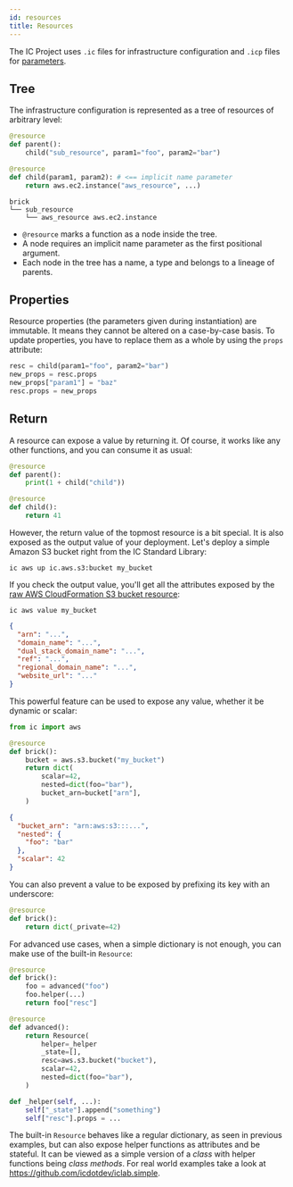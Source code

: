 ```yaml
---
id: resources
title: Resources
---
```


The IC Project uses `.ic` files for infrastructure configuration and
`.icp` files for [parameters](api-parameters.md#paramsicp).

## Tree

The infrastructure configuration is represented as a tree of resources
of arbitrary level:

```python
@resource
def parent():
    child("sub_resource", param1="foo", param2="bar")

@resource
def child(param1, param2): # <== implicit name parameter
    return aws.ec2.instance("aws_resource", ...)
```

```shell
brick
└── sub_resource
    └── aws_resource aws.ec2.instance
```

- `@resource` marks a function as a node inside the tree.
- A node requires an implicit name parameter as the first positional argument.
- Each node in the tree has a name, a type and belongs to a lineage of parents.

## Properties

Resource properties (the parameters given during instantiation) are
immutable. It means they cannot be altered on a case-by-case basis. To
update properties, you have to replace them as a whole by using the
`props` attribute:

```python
resc = child(param1="foo", param2="bar")
new_props = resc.props
new_props["param1"] = "baz"
resc.props = new_props
```

## Return

A resource can expose a value by returning it. Of course, it works like
any other functions, and you can consume it as usual:

```python
@resource
def parent():
    print(1 + child("child"))

@resource
def child():
    return 41
```

However, the return value of the topmost resource is a bit special. It
is also exposed as the output value of your deployment. Let's deploy a
simple Amazon S3 bucket right from the IC Standard Library:

```shell
ic aws up ic.aws.s3:bucket my_bucket
```

If you check the output value, you'll get all the attributes exposed by
the [raw AWS CloudFormation S3 bucket resource][cfn-s3]:

```shell
ic aws value my_bucket
```

```json
{
  "arn": "...",
  "domain_name": "...",
  "dual_stack_domain_name": "...",
  "ref": "...",
  "regional_domain_name": "...",
  "website_url": "..."
}
```

This powerful feature can be used to expose any value, whether it be
dynamic or scalar:

```python
from ic import aws

@resource
def brick():
    bucket = aws.s3.bucket("my_bucket")
    return dict(
        scalar=42,
        nested=dict(foo="bar"),
        bucket_arn=bucket["arn"],
    )
```

```json
{
  "bucket_arn": "arn:aws:s3:::...",
  "nested": {
    "foo": "bar"
  },
  "scalar": 42
}
```

You can also prevent a value to be exposed by prefixing its key with an
underscore:

```python
@resource
def brick():
    return dict(_private=42)
```

For advanced use cases, when a simple dictionary is not enough, you can
make use of the built-in `Resource`:

```python
@resource
def brick():
    foo = advanced("foo")
    foo.helper(...)
    return foo["resc"]

@resource
def advanced():
    return Resource(
        helper=_helper
        _state=[],
        resc=aws.s3.bucket("bucket"),
        scalar=42,
        nested=dict(foo="bar"),
    )

def _helper(self, ...):
    self["_state"].append("something")
    self["resc"].props = ...
```

The built-in `Resource` behaves like a regular dictionary, as seen in
previous examples, but can also expose helper functions as attributes
and be stateful. It can be viewed as a simple version of a _class_ with
helper functions being _class methods_. For real world examples take a
look at https://github.com/icdotdev/iclab.simple.

[cfn-s3]: https://docs.aws.amazon.com/AWSCloudFormation/latest/UserGuide/aws-properties-s3-bucket.html#aws-properties-s3-bucket-return-values
